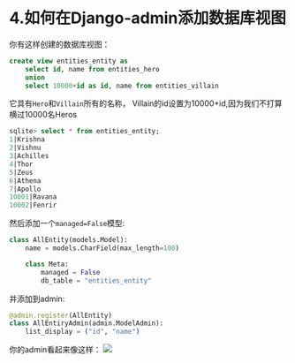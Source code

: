 # 4.如何在Django-admin添加数据库视图
你有这样创建的数据库视图：
```sql
create view entities_entity as
    select id, name from entities_hero
    union
    select 10000+id as id, name from entities_villain
```
它具有`Hero`和`Villain`所有的名称，
Villain的id设置为10000+id,因为我们不打算横过10000名Heros
```sql
sqlite> select * from entities_entity;
1|Krishna
2|Vishnu
3|Achilles
4|Thor
5|Zeus
6|Athena
7|Apollo
10001|Ravana
10002|Fenrir
```
然后添加一个`managed=False`模型:
```Python
class AllEntity(models.Model):
    name = models.CharField(max_length=100)

    class Meta:
        managed = False
        db_table = "entities_entity"
```
并添加到admin:
```Python
@admin.register(AllEntity)
class AllEntiryAdmin(admin.ModelAdmin):
    list_display = ("id", "name")
```
你的admin看起来像这样：
![](https://books.agiliq.com/projects/django-admin-cookbook/en/latest/_images/database_view.png)
